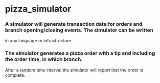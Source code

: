 # pizza_simulator
### A simulator will generate transaction data for orders and branch opening/closing events. The simulator can be written
in any language or infrastructure.
### The simulator generates a pizza order with a tip and including the order time, in which branch.
After a random time interval the simulator will report that the order is complete.
